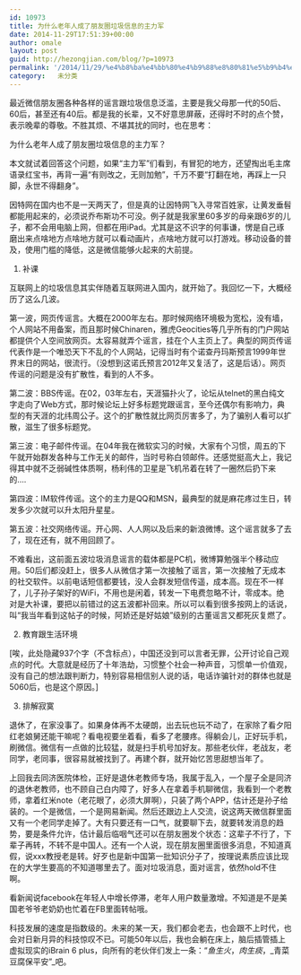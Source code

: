 ```yaml
---
id: 10973
title: 为什么老年人成了朋友圈垃圾信息的主力军
date: 2014-11-29T17:51:39+00:00
author: omale
layout: post
guid: http://hezongjian.com/blog/?p=10973
permalink: '/2014/11/29/%e4%b8%ba%e4%bb%80%e4%b9%88%e8%80%81%e5%b9%b4%e4%ba%ba%e6%88%90%e4%ba%86%e6%9c%8b%e5%8f%8b%e5%9c%88%e5%9e%83%e5%9c%be%e4%bf%a1%e6%81%af%e7%9a%84%e4%b8%bb%e5%8a%9b%e5%86%9b/'
category:   未分类  
---
```

最近微信朋友圈各种各样的谣言跟垃圾信息泛滥，主要是我父母那一代的50后、60后，甚至还有40后。都是我的长辈，又不好意思屏蔽，还得时不时的点个赞，表示晚辈的尊敬。不胜其烦、不堪其扰的同时，也在思考：

为什么老年人成了朋友圈垃圾信息的主力军？

本文就试着回答这个问题，如果“主力军”们看到，有冒犯的地方，还望掏出毛主席语录红宝书，再背一遍“有则改之，无则加勉”，千万不要“打翻在地，再踩上一只脚，永世不得翻身”。

因特网在国内也不是一天两天了，但是真的让因特网飞入寻常百姓家，让黄发垂髫都能用起来的，必须说乔布斯功不可没。例子就是我家里60多岁的母亲跟6岁的儿子，都不会用电脑上网，但都在用iPad。尤其是这不识字的何事谦，愣是自己琢磨出来点啥地方点啥地方就可以看动画片，点啥地方就可以打游戏。移动设备的普及，使用门槛的降低，这是微信能够火起来的大前提。

1. 补课

互联网上的垃圾信息其实伴随着互联网进入国内，就开始了。我回忆一下，大概经历了这么几波。

第一波，网页传谣言。大概在2000年左右。那时候网络环境极为宽松，没有墙，个人网站不用备案，而且那时候Chinaren，雅虎Geocities等几乎所有的门户网站都提供个人空间放网页。太容易就弄个谣言，挂在个人主页上了。典型的网页传谣代表作是一个唯恐天下不乱的个人网站，记得当时有个诺查丹玛斯预言1999年世界末日的网站，很流行。（没想到这诺氏预言2012年又复活了，这是后话）。网页传谣的问题是没有扩散性，看到的人不多。

第二波：BBS传谣。在02，03年左右，天涯猫扑火了，论坛从telnet的黑白纯文字走向了Web方式，那时候论坛上好多标题党跟谣言，至今还偶尔有影响力，典型的有天涯的北纬周公子。这个的扩散性就比网页厉害多了，为了骗别人看可以扩散，滋生了很多标题党。

第三波：电子邮件传谣。在04年我在微软实习的时候，大家有个习惯，周五的下午就开始群发各种与工作无关的邮件，当时号称白领邮件。还感觉挺高大上，我记得其中就不乏弱碱性体质啊，杨利伟的卫星是飞机吊着在转了一圈然后扔下来的&#8230;.

第四波：IM软件传谣。这个的主力是QQ和MSN，最典型的就是麻花疼过生日，转发多少次就可以升太阳升星星。

第五波：社交网络传谣。开心网、人人网以及后来的新浪微博。这个谣言就多了去了，现在还有，就不用回顾了。

不难看出，这前面五波垃圾消息谣言的载体都是PC机，微博算勉强半个移动应用。50后们都没赶上，很多人从微信才第一次接触了谣言，第一次接触了无成本的社交软件。以前电话短信都要钱，没人会群发短信传遥，成本高。现在不一样了，儿子孙子架好的WiFi，不用也是闲着，转发一下电费忽略不计，零成本。绝对是大补课，要把以前错过的这五波都补回来。所以可以看到很多按网上的话说，叫“我当年看到这帖子的时候，阿娇还是好姑娘”级别的古董谣言又都死灰复燃了。

2. 教育跟生活环境

[唉，此处隐藏937个字（不含标点），中国还没到可以言者无罪，公开讨论自己观点的时代。大意就是经历了十年浩劫，习惯整个社会一种声音，习惯单一价值观，没有自己的想法跟判断力，特别容易相信别人说的话，电话诈骗针对的群体也就是5060后，也是这个原因。]

3. 排解寂寞

退休了，在家没事了。如果身体再不太硬朗，出去玩也玩不动了，在家除了看夕阳红老娘舅还能干嘛呢？看电视要坐着看，看多了老腰疼。得躺会儿，正好玩手机，刷微信。微信有一点做的比较猛，就是扫手机号加好友。那些老伙伴，老战友，老同学，老同事，很容易就被找到了。再建个群，就开始忆苦思甜想当年了。

上回我去同济医院体检，正好是退休老教师专场，我属于乱入，一个屋子全是同济的退休老教师，也不顾自己白内障了，好多人在拿着手机聊微信，我看到一个老教师，拿着红米note（老花眼了，必须大屏啊），只装了两个APP，估计还是孙子给装的。一个是微信，一个是网易新闻。然后还跟边上人交流，说这两天微信群里面又有一个老同学走掉了。大有只要还有一口气，就要聊下去，就要转发消息的趋势，要是条件允许，估计最后临咽气还可以在朋友圈发个状态：这辈子不行了，下辈子再转，不转不是中国人。还有一个人说，现在朋友圈里面很多消息，不知道真假，说xxx教授老是转。好歹也是新中国第一批知识分子了，按理说素质应该比现在的大学生要高的不知道哪里去了。面对垃圾消息，面对谣言，依然hold不住啊。

看新闻说facebook在年轻人中增长停滞，老年人用户数量激增。不知道是不是美国老爷爷老奶奶也忙着在FB里面转帖哦。

科技发展的速度是指数级的。未来的某一天，我们都会老去，也会跟不上时代，也会对日新月异的科技惊叹不已。可能50年以后，我也会躺在床上，脑后插管插上虚拟现实的iBrain 6 plus，向所有的老伙伴们发上一条：“_鱼生火_，_肉生痰_，_青菜豆腐保平安”_吧。